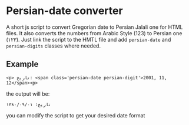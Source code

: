 # Persian-date converter
A short js script to convert Gregorian date to Persian Jalali one for HTML files. It also converts the numbers from Arabic Style (123) to Persian one (۱۲۳).
Just link the script to the HMTL file and add `persian-date` and `persian-digits` classes where needed.

## Example
```
<p> تاریخ: <span class='persian-date persian-digit'>2001, 11, 12</span><p>
```

the output will be:
```
تاریخ: ۱۳۸۰/۰۹/۰۱
```
you can modify the script to get your desired date format
